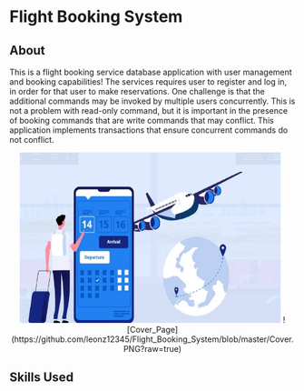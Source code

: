 # Flight Booking System

## About

This is a flight booking service database application with user management and booking capabilities! The services requires user to register and log in, in order for that user to make reservations. One challenge is that the additional commands may be invoked by multiple users concurrently. This is not a problem with read-only command, but it is important in the presence of booking commands that are write commands that may conflict. This application implements transactions that ensure concurrent commands do not conflict.

<p align="center">
 <img width="460" height="300" src="https://github.com/leonz12345/Flight_Booking_System/blob/master/Cover.PNG">
![Cover_Page](https://github.com/leonz12345/Flight_Booking_System/blob/master/Cover.PNG?raw=true)
</p>

## Skills Used
